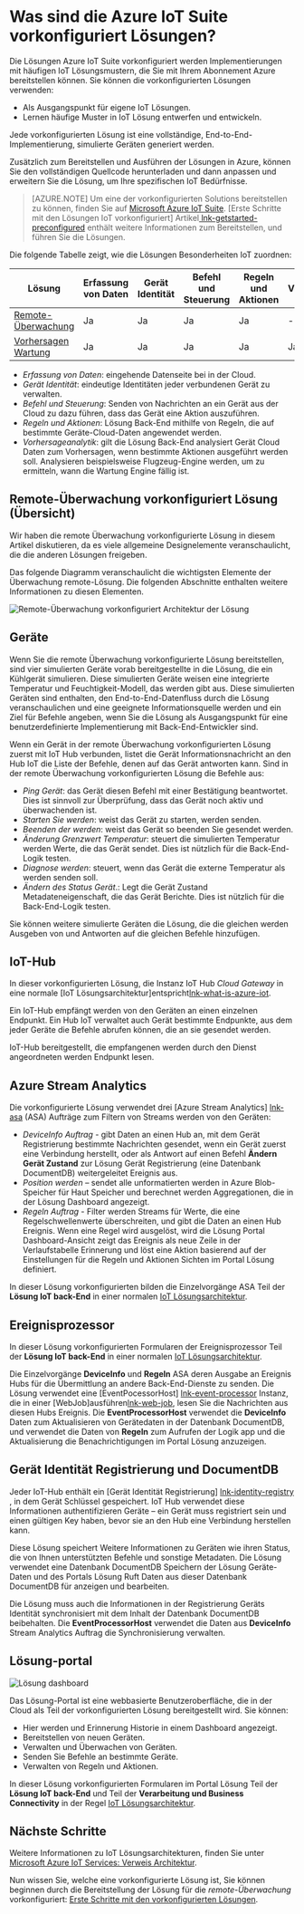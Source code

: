 <properties
 pageTitle="Azure IoT vorkonfiguriert Lösungen | Microsoft Azure"
 description="Eine Beschreibung der Azure IoT vorkonfiguriert Lösungen und deren Architektur mit Links zu zusätzlichen Ressourcen."
 services=""
 suite="iot-suite"
 documentationCenter=""
 authors="dominicbetts"
 manager="timlt"
 editor=""/>

<tags
 ms.service="iot-suite"
 ms.devlang="na"
 ms.topic="get-started-article"
 ms.tgt_pltfrm="na"
 ms.workload="na"
 ms.date="08/09/2016"
 ms.author="dobett"/>

# <a name="what-are-the-azure-iot-suite-preconfigured-solutions"></a>Was sind die Azure IoT Suite vorkonfiguriert Lösungen?

Die Lösungen Azure IoT Suite vorkonfiguriert werden Implementierungen mit häufigen IoT Lösungsmustern, die Sie mit Ihrem Abonnement Azure bereitstellen können. Sie können die vorkonfigurierten Lösungen verwenden:

- Als Ausgangspunkt für eigene IoT Lösungen.
- Lernen häufige Muster in IoT Lösung entwerfen und entwickeln.

Jede vorkonfigurierten Lösung ist eine vollständige, End-to-End-Implementierung, simulierte Geräten generiert werden.

Zusätzlich zum Bereitstellen und Ausführen der Lösungen in Azure, können Sie den vollständigen Quellcode herunterladen und dann anpassen und erweitern Sie die Lösung, um Ihre spezifischen IoT Bedürfnisse.

> [AZURE.NOTE] Um eine der vorkonfigurierten Solutions bereitstellen zu können, finden Sie auf [Microsoft Azure IoT Suite][lnk-azureiotsuite]. [Erste Schritte mit den Lösungen IoT vorkonfiguriert] Artikel[ lnk-getstarted-preconfigured] enthält weitere Informationen zum Bereitstellen, und führen Sie die Lösungen.

Die folgende Tabelle zeigt, wie die Lösungen Besonderheiten IoT zuordnen:

| Lösung | Erfassung von Daten | Gerät Identität | Befehl und Steuerung | Regeln und Aktionen | Vorhersageanalytik |
|------------------------|-----|-----|-----|-----|-----|
| [Remote-Überwachung][lnk-getstarted-preconfigured] | Ja | Ja | Ja | Ja | -   |
| [Vorhersagen Wartung][lnk-predictive-maintenance] | Ja | Ja | Ja | Ja | Ja |

- *Erfassung von Daten*: eingehende Datenseite bei in der Cloud.
- *Gerät Identität*: eindeutige Identitäten jeder verbundenen Gerät zu verwalten.
- *Befehl und Steuerung*: Senden von Nachrichten an ein Gerät aus der Cloud zu dazu führen, dass das Gerät eine Aktion auszuführen.
- *Regeln und Aktionen*: Lösung Back-End mithilfe von Regeln, die auf bestimmte Geräte-Cloud-Daten angewendet werden.
- *Vorhersageanalytik*: gilt die Lösung Back-End analysiert Gerät Cloud Daten zum Vorhersagen, wenn bestimmte Aktionen ausgeführt werden soll. Analysieren beispielsweise Flugzeug-Engine werden, um zu ermitteln, wann die Wartung Engine fällig ist.

## <a name="remote-monitoring-preconfigured-solution-overview"></a>Remote-Überwachung vorkonfiguriert Lösung (Übersicht)

Wir haben die remote Überwachung vorkonfigurierte Lösung in diesem Artikel diskutieren, da es viele allgemeine Designelemente veranschaulicht, die die anderen Lösungen freigeben.

Das folgende Diagramm veranschaulicht die wichtigsten Elemente der Überwachung remote-Lösung. Die folgenden Abschnitte enthalten weitere Informationen zu diesen Elementen.

![Remote-Überwachung vorkonfiguriert Architektur der Lösung][img-remote-monitoring-arch]

## <a name="devices"></a>Geräte

Wenn Sie die remote Überwachung vorkonfigurierte Lösung bereitstellen, sind vier simulierten Geräte vorab bereitgestellte in die Lösung, die ein Kühlgerät simulieren. Diese simulierten Geräte weisen eine integrierte Temperatur und Feuchtigkeit-Modell, das werden gibt aus. Diese simulierten Geräten sind enthalten, den End-to-End-Datenfluss durch die Lösung veranschaulichen und eine geeignete Informationsquelle werden und ein Ziel für Befehle angeben, wenn Sie die Lösung als Ausgangspunkt für eine benutzerdefinierte Implementierung mit Back-End-Entwickler sind.

Wenn ein Gerät in der remote Überwachung vorkonfigurierten Lösung zuerst mit IoT Hub verbunden, listet die Gerät Informationsnachricht an den Hub IoT die Liste der Befehle, denen auf das Gerät antworten kann. Sind in der remote Überwachung vorkonfigurierten Lösung die Befehle aus: 

- *Ping Gerät*: das Gerät diesen Befehl mit einer Bestätigung beantwortet. Dies ist sinnvoll zur Überprüfung, dass das Gerät noch aktiv und überwachenden ist.
- *Starten Sie werden*: weist das Gerät zu starten, werden senden.
- *Beenden der werden*: weist das Gerät so beenden Sie gesendet werden.
- *Änderung Grenzwert Temperatur*: steuert die simulierten Temperatur werden Werte, die das Gerät sendet. Dies ist nützlich für die Back-End-Logik testen.
- *Diagnose werden*: steuert, wenn das Gerät die externe Temperatur als werden senden soll.
- *Ändern des Status Gerät*.: Legt die Gerät Zustand Metadateneigenschaft, die das Gerät Berichte. Dies ist nützlich für die Back-End-Logik testen.

Sie können weitere simulierte Geräten die Lösung, die die gleichen werden Ausgeben von und Antworten auf die gleichen Befehle hinzufügen. 

## <a name="iot-hub"></a>IoT-Hub

In dieser vorkonfigurierten Lösung, die Instanz IoT Hub *Cloud Gateway* in eine normale [IoT Lösungsarchitektur]entspricht[lnk-what-is-azure-iot].

Ein IoT-Hub empfängt werden von den Geräten an einen einzelnen Endpunkt. Ein Hub IoT verwaltet auch Gerät bestimmte Endpunkte, aus dem jeder Geräte die Befehle abrufen können, die an sie gesendet werden.

IoT-Hub bereitgestellt, die empfangenen werden durch den Dienst angeordneten werden Endpunkt lesen.

## <a name="azure-stream-analytics"></a>Azure Stream Analytics

Die vorkonfigurierte Lösung verwendet drei [Azure Stream Analytics] [ lnk-asa] (ASA) Aufträge zum Filtern von Streams werden von den Geräten:


- *DeviceInfo Auftrag* - gibt Daten an einen Hub an, mit dem Gerät Registrierung bestimmte Nachrichten gesendet, wenn ein Gerät zuerst eine Verbindung herstellt, oder als Antwort auf einen Befehl **Ändern Gerät Zustand** zur Lösung Gerät Registrierung (eine Datenbank DocumentDB) weitergeleitet Ereignis aus. 
- *Position werden* – sendet alle unformatierten werden in Azure Blob-Speicher für Haut Speicher und berechnet werden Aggregationen, die in der Lösung Dashboard angezeigt.
- *Regeln Auftrag* - Filter werden Streams für Werte, die eine Regelschwellenwerte überschreiten, und gibt die Daten an einen Hub Ereignis. Wenn eine Regel wird ausgelöst, wird die Lösung Portal Dashboard-Ansicht zeigt das Ereignis als neue Zeile in der Verlaufstabelle Erinnerung und löst eine Aktion basierend auf der Einstellungen für die Regeln und Aktionen Sichten im Portal Lösung definiert.

In dieser Lösung vorkonfigurierten bilden die Einzelvorgänge ASA Teil der **Lösung IoT back-End** in einer normalen [IoT Lösungsarchitektur][lnk-what-is-azure-iot].

## <a name="event-processor"></a>Ereignisprozessor

In dieser Lösung vorkonfigurierten Formularen der Ereignisprozessor Teil der **Lösung IoT back-End** in einer normalen [IoT Lösungsarchitektur][lnk-what-is-azure-iot].

Die Einzelvorgänge **DeviceInfo** und **Regeln** ASA deren Ausgabe an Ereignis Hubs für die Übermittlung an andere Back-End-Dienste zu senden. Die Lösung verwendet eine [EventPocessorHost] [ lnk-event-processor] Instanz, die in einer [WebJob]ausführen[lnk-web-job], lesen Sie die Nachrichten aus diesen Hubs Ereignis. Die **EventProcessorHost** verwendet die **DeviceInfo** Daten zum Aktualisieren von Gerätedaten in der Datenbank DocumentDB, und verwendet die Daten von **Regeln** zum Aufrufen der Logik app und die Aktualisierung die Benachrichtigungen im Portal Lösung anzuzeigen.

## <a name="device-identity-registry-and-documentdb"></a>Gerät Identität Registrierung und DocumentDB

Jeder IoT-Hub enthält ein [Gerät Identität Registrierung] [ lnk-identity-registry] , in dem Gerät Schlüssel gespeichert. IoT Hub verwendet diese Informationen authentifizieren Geräte – ein Gerät muss registriert sein und einen gültigen Key haben, bevor sie an den Hub eine Verbindung herstellen kann.

Diese Lösung speichert Weitere Informationen zu Geräten wie ihren Status, die von Ihnen unterstützten Befehle und sonstige Metadaten. Die Lösung verwendet eine Datenbank DocumentDB Speichern der Lösung Geräte-Daten und des Portals Lösung Ruft Daten aus dieser Datenbank DocumentDB für anzeigen und bearbeiten.

Die Lösung muss auch die Informationen in der Registrierung Geräts Identität synchronisiert mit dem Inhalt der Datenbank DocumentDB beibehalten. Die **EventProcessorHost** verwendet die Daten aus **DeviceInfo** Stream Analytics Auftrag die Synchronisierung verwalten.

## <a name="solution-portal"></a>Lösung-portal

![Lösung dashboard][img-dashboard]

Das Lösung-Portal ist eine webbasierte Benutzeroberfläche, die in der Cloud als Teil der vorkonfigurierten Lösung bereitgestellt wird. Sie können:

- Hier werden und Erinnerung Historie in einem Dashboard angezeigt.
- Bereitstellen von neuen Geräten.
- Verwalten und Überwachen von Geräten.
- Senden Sie Befehle an bestimmte Geräte.
- Verwalten von Regeln und Aktionen.

In dieser Lösung vorkonfigurierten Formularen im Portal Lösung Teil der **Lösung IoT back-End** und Teil der **Verarbeitung und Business Connectivity** in der Regel [IoT Lösungsarchitektur][lnk-what-is-azure-iot].

## <a name="next-steps"></a>Nächste Schritte

Weitere Informationen zu IoT Lösungsarchitekturen, finden Sie unter [Microsoft Azure IoT Services: Verweis Architektur][lnk-refarch].

Nun wissen Sie, welche eine vorkonfigurierte Lösung ist, Sie können beginnen durch die Bereitstellung der Lösung für die *remote-Überwachung* vorkonfiguriert: [Erste Schritte mit den vorkonfigurierten Lösungen][lnk-getstarted-preconfigured].

[img-remote-monitoring-arch]: ./media/iot-suite-what-are-preconfigured-solutions/remote-monitoring-arch1.png
[img-dashboard]: ./media/iot-suite-what-are-preconfigured-solutions/dashboard.png
[lnk-what-is-azure-iot]: iot-suite-what-is-azure-iot.md
[lnk-asa]: https://azure.microsoft.com/documentation/services/stream-analytics/
[lnk-event-processor]: ../event-hubs/event-hubs-programming-guide.md#event-processor-host
[lnk-web-job]: ../app-service-web/web-sites-create-web-jobs.md
[lnk-identity-registry]: ../iot-hub/iot-hub-devguide-identity-registry.md
[lnk-predictive-maintenance]: iot-suite-predictive-overview.md
[lnk-azureiotsuite]: https://www.azureiotsuite.com/
[lnk-refarch]: http://download.microsoft.com/download/A/4/D/A4DAD253-BC21-41D3-B9D9-87D2AE6F0719/Microsoft_Azure_IoT_Reference_Architecture.pdf
[lnk-getstarted-preconfigured]: iot-suite-getstarted-preconfigured-solutions.md